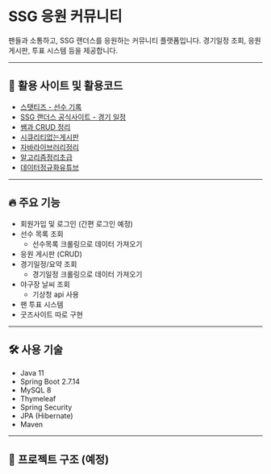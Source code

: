 # SSG 응원 커뮤니티

팬들과 소통하고, SSG 랜더스를 응원하는 커뮤니티 플랫폼입니다.
경기일정 조회, 응원 게시판, 투표 시스템 등을 제공합니다.

---

## 📌 활용 사이트 및 활용코드
- [스탯티즈 - 선수 기록](https://statiz.sporki.com/?team=NC&year=2023)
- [SSG 랜더스 공식사이트 - 경기 일정](https://www.ssglanders.com/game/schedule)
- [쌤과 CRUD 정리](https://hi-sally03915.tistory.com/1724)
- [시큐리티없는게시판](https://github.com/yoon0416/java_2025/blob/main/%EC%8B%9C%ED%81%90%EB%A6%AC%ED%8B%B0%EC%97%86%EB%8A%94board.md)
- [자바라이브러리정리](https://github.com/yoon0416/java_2025/blob/main/%EC%9E%90%EB%B0%94%20%EB%9D%BC%EC%9D%B4%EB%B8%8C%EB%9F%AC%EB%A6%AC%20%EC%A0%95%EB%A6%AC.md)
- [알고리즘정리초급](https://github.com/yoon0416/java_2025/blob/main/%EC%95%8C%EA%B3%A0%EB%A6%AC%EC%A6%98%20%EC%A0%95%EB%A6%AC(%EC%B4%88%EA%B8%89).md)
- [데이터정규화유튜브](https://youtu.be/Y1FbowQRcmI?si=uGIWDYPTpNVdiFUn)
---

## 🔥 주요 기능
- 회원가입 및 로그인 (간편 로그인 예정)
- 선수 목록 조회
  - 선수목록 크롤링으로 데이터 가져오기
- 응원 게시판 (CRUD)
- 경기일정/요약 조회
  - 경기일정 크롤링으로 데이터 가져오기
- 야구장 날씨 조회
  - 기상청 api 사용
- 팬 투표 시스템
- 굿즈사이트 따로 구현

---

## 🛠️ 사용 기술
- Java 11
- Spring Boot 2.7.14
- MySQL 8
- Thymeleaf
- Spring Security
- JPA (Hibernate)
- Maven

---

## 📂 프로젝트 구조 (예정)
